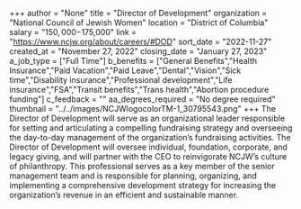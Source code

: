 +++
author = "None"
title = "Director of Development"
organization = "National Council of Jewish Women"
location = "District of Columbia"
salary = "$150,000-$175,000"
link = "https://www.ncjw.org/about/careers/#DOD"
sort_date = "2022-11-27"
created_at = "November 27, 2022"
closing_date = "January 27, 2023"
a_job_type = ["Full Time"]
b_benefits = ["General Benefits","Health Insurance","Paid Vacation","Paid Leave","Dental","Vision","Sick time","Disability insurance","Professional development","Life insurance","FSA","Transit benefits","Trans health","Abortion procedure funding"]
c_feedback = ""
aa_degrees_required = "No degree required"
thumbnail = "../../images/NCJWlogocolorTM-1_30795543.png"
+++
The Director of Development will serve as an organizational leader responsible for setting and articulating a compelling fundraising strategy and overseeing the day-to-day management of the organization’s fundraising activities. The Director of Development will oversee individual, foundation, corporate, and legacy giving, and will partner with the CEO to reinvigorate NCJW’s culture of philanthropy. This professional serves as a key member of the senior management team and is responsible for planning, organizing, and implementing a comprehensive development strategy for increasing the organization’s revenue in an efficient and sustainable manner.
